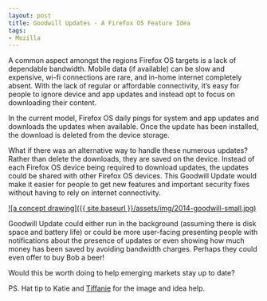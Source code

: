 ```yaml
---
layout: post
title: Goodwill Updates - A Firefox OS Feature Idea
tags:
- Mozilla
---
```


A common aspect amongst the regions Firefox OS targets is a lack of dependable
bandwidth. Mobile data (if available) can be slow and expensive, wi-fi
connections are rare, and in-home internet completely absent. With the lack of
regular or affordable connectivity, it’s easy for people to ignore device and
app updates and instead opt to focus on downloading their content.

In the current model, Firefox OS daily pings for system and app updates
and downloads the updates when available. Once the update has been
installed, the download is deleted from the device storage.

What if there was an alternative way to handle these numerous updates? Rather
than delete the downloads, they are saved on the device. Instead of each Firefox
OS device being required to download updates, the updates could be shared with
other Firefox OS devices. This Goodwill Update would make it easier for people
to get new features and important security fixes without having to rely on
internet connectivity.

[![a concept drawing]({{ site.baseurl }}/assets/img/2014-goodwill-small.jpg)][1]

Goodwill Update could either run in the background (assuming there is disk space
and battery life) or could be more user-facing presenting people with
notifications about the presence of updates or even showing how much money has
been saved by avoiding bandwidth charges. Perhaps they could even offer to buy
Bob a beer!

Would this be worth doing to help emerging markets stay up to date?

PS. Hat tip to Katie and [Tiffanie][2] for the image and idea help.

[1]: /blog/public/img/2014-goodwill.jpg
[2]: https://twitter.com/lime124
